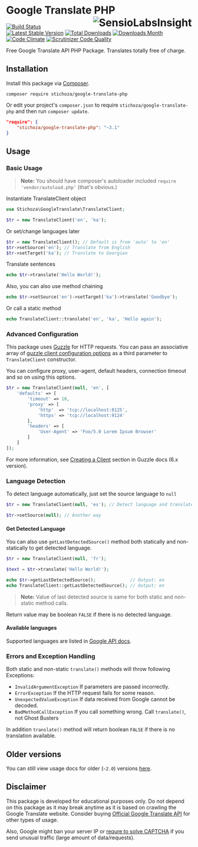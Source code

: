 Google Translate PHP [<img alt="SensioLabsInsight" src="https://insight.sensiolabs.com/projects/b80c185c-cfad-44e7-b7c8-9186ae895bb8/small.png" align="right">](https://insight.sensiolabs.com/projects/b80c185c-cfad-44e7-b7c8-9186ae895bb8)
====================

[![Build Status](https://travis-ci.org/Stichoza/google-translate-php.svg?branch=master)](https://travis-ci.org/Stichoza/google-translate-php) [![Latest Stable Version](https://img.shields.io/packagist/v/Stichoza/google-translate-php.svg)](https://packagist.org/packages/stichoza/google-translate-php) [![Total Downloads](https://img.shields.io/packagist/dt/Stichoza/google-translate-php.svg)](https://packagist.org/packages/stichoza/google-translate-php) [![Downloads Month](https://img.shields.io/packagist/dm/Stichoza/google-translate-php.svg)](https://packagist.org/packages/stichoza/google-translate-php) [![Code Climate](https://img.shields.io/codeclimate/github/Stichoza/google-translate-php.svg)](https://codeclimate.com/github/Stichoza/google-translate-php) [![Scrutinizer Code Quality](https://scrutinizer-ci.com/g/Stichoza/google-translate-php/badges/quality-score.png?b=master)](https://scrutinizer-ci.com/g/Stichoza/google-translate-php/?branch=master)

Free Google Translate API PHP Package. Translates totally free of charge.

## Installation

Install this package via [Composer](https://getcomposer.org/).

```
composer require stichoza/google-translate-php
```

Or edit your project's `composer.json` to require `stichoza/google-translate-php` and then run `composer update`.

```json
"require": {
    "stichoza/google-translate-php": "~3.1"
}
```

## Usage

### Basic Usage

> **Note:** You should have composer's autoloader included `require 'vendor/autoload.php'` (that's obvious.)

Instantiate TranslateClient object

```php
use Stichoza\GoogleTranslate\TranslateClient;

$tr = new TranslateClient('en', 'ka');
```
Or set/change languages later
```php
$tr = new TranslateClient(); // Default is from 'auto' to 'en'
$tr->setSource('en'); // Translate from English
$tr->setTarget('ka'); // Translate to Georgian
```
Translate sentences
```php
echo $tr->translate('Hello World!');
```
Also, you can also use method chaining
```php
echo $tr->setSource('en')->setTarget('ka')->translate('Goodbye');
```
Or call a static method
```php
echo TranslateClient::translate('en', 'ka', 'Hello again');
```

### Advanced Configuration

This package uses [Guzzle](https://github.com/guzzle/guzzle) for HTTP requests. You can pass an associative array of [guzzle client configuration options](http://guzzle.readthedocs.org/en/5.3/clients.html#creating-a-client) as a third parameter to `TranslateClient` constructor.

You can configure proxy, user-agent, default headers, connection timeout and so on using this options.

```php
$tr = new TranslateClient(null, 'en', [
    'defaults' => [
        'timeout' => 10,
        'proxy' => [
            'http'  => 'tcp://localhost:8125',
            'https' => 'tcp://localhost:9124'
        ],
        'headers' => [
            'User-Agent' => 'Foo/5.0 Lorem Ipsum Browser'
        ]
    ]
]);
```

For more information, see [Creating a Client](http://guzzle.readthedocs.org/en/latest/quickstart.html#creating-a-client) section in Guzzle docs (6.x version).

### Language Detection

To detect language automatically, just set the source language to `null`

```php
$tr = new TranslateClient(null, 'es'); // Detect language and translate to Spanish
```

```php
$tr->setSource(null); // Another way
```

#### Get Detected Language

You can also use `getLastDetectedSource()` method both statically and non-statically to get detected language.

```php
$tr = new TranslateClient(null, 'fr');

$text = $tr->translate('Hello World!');

echo $tr->getLastDetectedSource();             // Output: en
echo TranslateClient::getLastDetectedSource(); // Output: en
```

> **Note:** Value of last detected source is same for both static and non-static method calls.

Return value may be boolean `FALSE` if there is no detected language.

#### Available languages

Supported languages are listed in [Google API docs](https://cloud.google.com/translate/v2/using_rest#language-params).

### Errors and Exception Handling

Both static and non-static `translate()` methods will throw following Exceptions:

 - `InvalidArgumentException` If parameters are passed incorrectly.
 - `ErrorException` If the HTTP request fails for some reason.
 - `UnexpectedValueException` If data received from Google cannot be decoded.
 - `BadMethodCallException` If you call something wrong. Call `translate()`, not Ghost Busters

In addition `translate()` method will return boolean `FALSE` if there is no translation available.

## Older versions

You can still view usage docs for older (`~2.0`) versions [here](https://github.com/Stichoza/google-translate-php/tree/v2.0.3).

## Disclaimer

This package is developed for educational purposes only. Do not depend on this package as it may break anytime as it is based on crawling the Google Translate website. Consider buying [Official Google Translate API](https://cloud.google.com/translate/) for other types of usage.

Also, Google might ban your server IP or [requre to solve CAPTCHA](https://github.com/Stichoza/google-translate-php/issues/18) if you send unusual traffic (large amount of data/requests).
